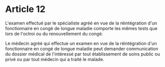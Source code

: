 # Article 12

L'examen effectué par le spécialiste agréé en vue de la réintégration d'un fonctionnaire en congé de longue maladie comporte les mêmes tests que lors de l'octroi ou du renouvellement du congé.

Le médecin agréé qui effectue un examen en vue de la réintégration d'un fonctionnaire en congé de longue maladie peut demander communication du dossier médical de l'intéressé par tout établissement de soins public ou privé ou par tout médecin qui a traité le malade.
